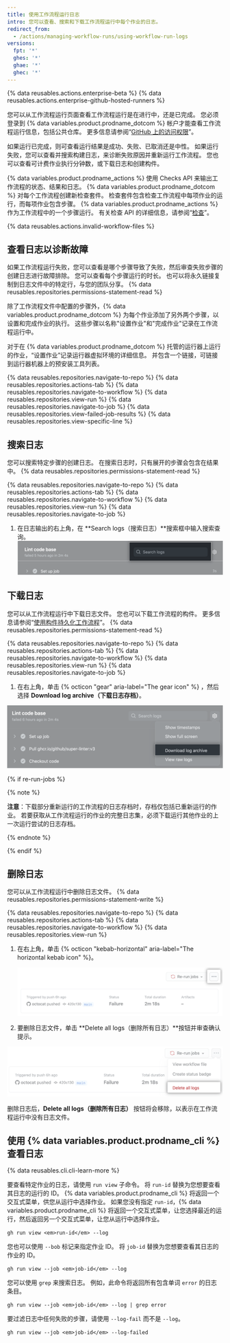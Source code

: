 ```yaml
---
title: 使用工作流程运行日志
intro: 您可以查看、搜索和下载工作流程运行中每个作业的日志。
redirect_from:
  - /actions/managing-workflow-runs/using-workflow-run-logs
versions:
  fpt: '*'
  ghes: '*'
  ghae: '*'
  ghec: '*'
---
```


{% data reusables.actions.enterprise-beta %}
{% data reusables.actions.enterprise-github-hosted-runners %}

您可以从工作流程运行页面查看工作流程运行是在进行中，还是已完成。 您必须登录到 {% data variables.product.prodname_dotcom %} 帐户才能查看工作流程运行信息，包括公共仓库。 更多信息请参阅“[GitHub 上的访问权限](/articles/access-permissions-on-github)”。

如果运行已完成，则可查看运行结果是成功、失败、已取消还是中性。 如果运行失败，您可以查看并搜索构建日志，来诊断失败原因并重新运行工作流程。 您也可以查看可计费作业执行分钟数，或下载日志和创建构件。

{% data variables.product.prodname_actions %} 使用 Checks API 来输出工作流程的状态、结果和日志。 {% data variables.product.prodname_dotcom %} 对每个工作流程创建新检查套件。 检查套件包含检查工作流程中每项作业的运行，而每项作业包含步骤。 {% data variables.product.prodname_actions %} 作为工作流程中的一个步骤运行。 有关检查 API 的详细信息，请参阅“[检查](/rest/reference/checks)”。

{% data reusables.actions.invalid-workflow-files %}

## 查看日志以诊断故障

如果工作流程运行失败，您可以查看是哪个步骤导致了失败，然后审查失败步骤的创建日志进行故障排除。 您可以查看每个步骤运行的时长。 也可以将永久链接复制到日志文件中的特定行，与您的团队分享。 {% data reusables.repositories.permissions-statement-read %}

除了工作流程文件中配置的步骤外，{% data variables.product.prodname_dotcom %} 为每个作业添加了另外两个步骤，以设置和完成作业的执行。 这些步骤以名称"设置作业"和"完成作业"记录在工作流程运行中。

对于在 {% data variables.product.prodname_dotcom %} 托管的运行器上运行的作业，“设置作业”记录运行器虚拟环境的详细信息。 并包含一个链接，可链接到运行器机器上的预安装工具列表。

{% data reusables.repositories.navigate-to-repo %}
{% data reusables.repositories.actions-tab %}
{% data reusables.repositories.navigate-to-workflow %}
{% data reusables.repositories.view-run %}
{% data reusables.repositories.navigate-to-job %}
{% data reusables.repositories.view-failed-job-results %}
{% data reusables.repositories.view-specific-line %}

## 搜索日志

您可以搜索特定步骤的创建日志。 在搜索日志时，只有展开的步骤会包含在结果中。 {% data reusables.repositories.permissions-statement-read %}

{% data reusables.repositories.navigate-to-repo %}
{% data reusables.repositories.actions-tab %}
{% data reusables.repositories.navigate-to-workflow %}
{% data reusables.repositories.view-run %}
{% data reusables.repositories.navigate-to-job %}
1. 在日志输出的右上角，在 **Search logs（搜索日志）**搜索框中输入搜索查询。 ![搜索日志的搜索框](/assets/images/help/repository/search-log-box-updated-2.png)

## 下载日志

您可以从工作流程运行中下载日志文件。 您也可以下载工作流程的构件。 更多信息请参阅“[使用构件持久化工作流程](/actions/automating-your-workflow-with-github-actions/persisting-workflow-data-using-artifacts)”。 {% data reusables.repositories.permissions-statement-read %}

{% data reusables.repositories.navigate-to-repo %}
{% data reusables.repositories.actions-tab %}
{% data reusables.repositories.navigate-to-workflow %}
{% data reusables.repositories.view-run %}
{% data reusables.repositories.navigate-to-job %}
1. 在右上角，单击 {% octicon "gear" aria-label="The gear icon" %} ，然后选择 **Download log archive（下载日志存档）**。

  ![下载日志下拉菜单](/assets/images/help/repository/download-logs-drop-down-updated-2.png)


  {% if re-run-jobs %}

  {% note %}

  **注意**：下载部分重新运行的工作流程的日志存档时，存档仅包括已重新运行的作业。 若要获取从工作流程运行的作业的完整日志集，必须下载运行其他作业的上一次运行尝试的日志存档。

  {% endnote %}

  {% endif %}

## 删除日志

您可以从工作流程运行中删除日志文件。 {% data reusables.repositories.permissions-statement-write %}

{% data reusables.repositories.navigate-to-repo %}
{% data reusables.repositories.actions-tab %}
{% data reusables.repositories.navigate-to-workflow %}
{% data reusables.repositories.view-run %}
1. 在右上角，单击 {% octicon "kebab-horizontal" aria-label="The horizontal kebab icon" %}。

    ![烤肉串水平图标](/assets/images/help/repository/workflow-run-kebab-horizontal-icon-updated-2.png)

2. 要删除日志文件，单击 **Delete all logs（删除所有日志）**按钮并审查确认提示。

  ![删除所有日志](/assets/images/help/repository/delete-all-logs-updated-2.png)

删除日志后，**Delete all logs（删除所有日志）** 按钮将会移除，以表示在工作流程运行中没有日志文件。

## 使用 {% data variables.product.prodname_cli %} 查看日志

{% data reusables.cli.cli-learn-more %}

要查看特定作业的日志，请使用 `run view` 子命令。 将 `run-id` 替换为您想要查看其日志的运行的 ID。 {% data variables.product.prodname_cli %} 将返回一个交互式菜单，供您从运行中选择作业。 如果您没有指定 `run-id`，{% data variables.product.prodname_cli %} 将返回一个交互式菜单，让您选择最近的运行，然后返回另一个交互式菜单，让您从运行中选择作业。

```shell
gh run view <em>run-id</em> --log
```

您也可以使用 `--bob` 标记来指定作业 ID。 将 `job-id` 替换为您想要查看其日志的作业的 ID。

```shell
gh run view --job <em>job-id</em> --log
```

您可以使用 `grep` 来搜索日志。 例如，此命令将返回所有包含单词 `error` 的日志条目。

```shell
gh run view --job <em>job-id</em> --log | grep error
```

要过滤日志中任何失败的步骤，请使用 `--log-fail` 而不是 `--log`。

```shell
gh run view --job <em>job-id</em> --log-failed
```
